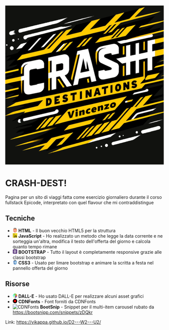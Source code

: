 <p align="center">
  <img src="./assets/img/Crash_dest_logo.png" alt="Logo Crash-dest"/>
</p>

# CRASH-DEST!

Pagina per un sito di viaggi fatta come esercizio giornaliero durante il corso fullstack Epicode, interpretato con quel flavour che mi contraddistingue

## Tecniche

- <img src="./assets/icons/html5.png" width="14" height="14" alt="HTML5"/> **HTML** - Il buon vecchio HTML5 per la struttura
- <img src="./assets/icons/free-javascript-3628858-3029998.png" width="14" height="14" alt="JavaScript"/> **JavaScript** - Ho realizzato un metodo che legge la data corrente e ne sorteggia un'altra, modifica il testo dell'offerta del giorno e calcola quanto tempo rimane
- <img src="./assets/icons/5968672.png" width="14" height="14" alt="Bootstrap"/> **BOOTSTRAP** - Tutto il layout è completamente responsive grazie alle classi bootstrap
- <img src="./assets/icons/free-css3-2038878-1720091.webp" width="14" height="14" alt="CSS3"/> **CSS3** - Usato per limare bootstrap e animare la scritta a festa nel pannello offerta del giorno

## Risorse

- <img src="./assets/icons/DALLE.png" width="14" height="14" alt="DALL-E"/> **DALL-E** - Ho usato DALL-E per realizzare alcuni asset grafici
- <img src="./assets/icons/cdnfonts.png" width="14" height="14" alt="CDNFonts"/> **CDNFonts** - Font forniti da CDNFonts
- <img src="//d2d3qesrx8xj6s.cloudfront.net/favicon.ico" width="14" height="14" alt="CDNFonts"/> **BootSnip** - Snippet per il multi-item carousel rubato da https://bootsnipp.com/snippets/zDQkr

Link: https://vikappa.github.io/D2---W2---U2/
